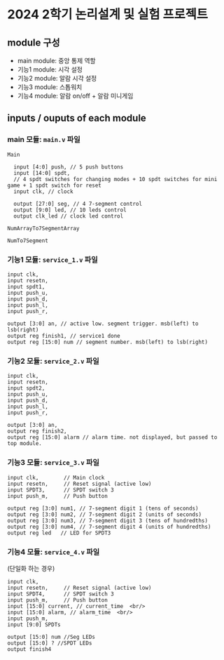 # 2024 2학기 논리설계 및 실험 프로젝트

## module 구성

- main module: 중앙 통제 역할
- 기능1 module: 시각 설정
- 기능2 module: 알람 시각 설정
- 기능3 module: 스톱워치
- 기능4 module: 알람 on/off + 알람 미니게임

## inputs / ouputs of each module

### main 모듈: `main.v` 파일

`Main`

      input [4:0] push, // 5 push buttons
      input [14:0] spdt,
      // 4 spdt switches for changing modes + 10 spdt switches for mini game + 1 spdt switch for reset
      input clk, // clock
      
      output [27:0] seg, // 4 7-segment control
      output [9:0] led, // 10 leds control
      output clk_led // clock led control

`NumArrayTo7SegmentArray`

`NumTo7Segment`

### 기능1 모듈: `service_1.v` 파일

    input clk,
    input resetn,
    input spdt1,
    input push_u,
    input push_d,
    input push_l,
    input push_r,

    output [3:0] an, // active low. segment trigger. msb(left) to lsb(right)
    output reg finish1, // service1 done
    output reg [15:0] num // segment number. msb(left) to lsb(right)

### 기능2 모듈: `service_2.v` 파일

    input clk,
    input resetn,
    input spdt2,
    input push_u,
    input push_d,
    input push_l,
    input push_r,

    output [3:0] an,
    output reg finish2,
    output reg [15:0] alarm // alarm time. not displayed, but passed to top module.

### 기능3 모듈: `service_3.v` 파일

    input clk,        // Main clock
    input resetn,     // Reset signal (active low)
    input SPDT3,      // SPDT switch 3
    input push_m,     // Push button
    
    output reg [3:0] num1, // 7-segment digit 1 (tens of seconds)
    output reg [3:0] num2, // 7-segment digit 2 (units of seconds)
    output reg [3:0] num3, // 7-segment digit 3 (tens of hundredths)
    output reg [3:0] num4, // 7-segment digit 4 (units of hundredths)
    output reg led   // LED for SPDT3

### 기능4 모듈: `service_4.v` 파일
(단일화 하는 경우)

    input clk,
    input resetn,     // Reset signal (active low)
    input SPDT4,      // SPDT switch 3
    input push_m,     // Push button
    input [15:0] current, // current_time  <br/>
    input [15:0] alarm, // alarm_time  <br/>
    input push_m,
    input [9:0] SPDTs

    output [15:0] num //Seg LEDs
    output [15:0] ? //SPDT LEDs
    output finish4
